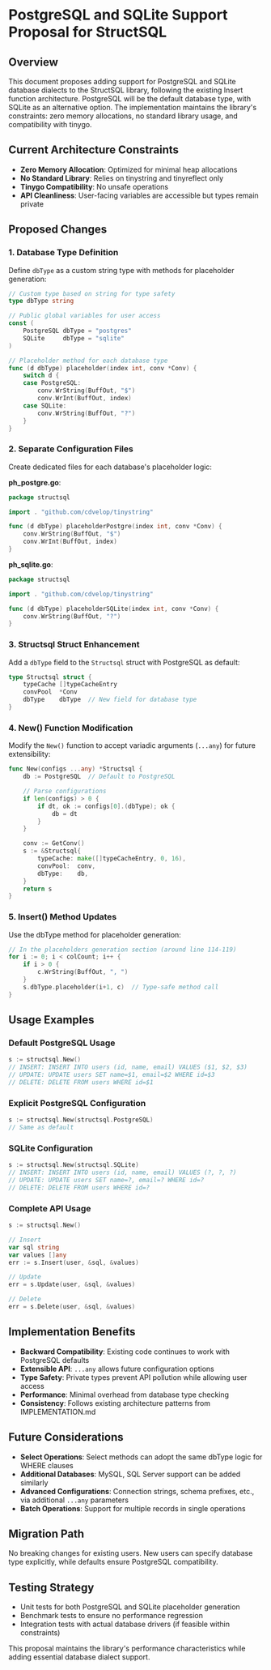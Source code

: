 # PostgreSQL and SQLite Support Proposal for StructSQL

## Overview
This document proposes adding support for PostgreSQL and SQLite database dialects to the StructSQL library, following the existing Insert function architecture. PostgreSQL will be the default database type, with SQLite as an alternative option. The implementation maintains the library's constraints: zero memory allocations, no standard library usage, and compatibility with tinygo.

## Current Architecture Constraints
- **Zero Memory Allocation**: Optimized for minimal heap allocations
- **No Standard Library**: Relies on tinystring and tinyreflect only
- **Tinygo Compatibility**: No unsafe operations
- **API Cleanliness**: User-facing variables are accessible but types remain private

## Proposed Changes

### 1. Database Type Definition
Define `dbType` as a custom string type with methods for placeholder generation:

```go
// Custom type based on string for type safety
type dbType string

// Public global variables for user access
const (
    PostgreSQL dbType = "postgres"
    SQLite     dbType = "sqlite"
)

// Placeholder method for each database type
func (d dbType) placeholder(index int, conv *Conv) {
    switch d {
    case PostgreSQL:
        conv.WrString(BuffOut, "$")
        conv.WrInt(BuffOut, index)
    case SQLite:
        conv.WrString(BuffOut, "?")
    }
}
```

### 2. Separate Configuration Files
Create dedicated files for each database's placeholder logic:

**ph_postgre.go**:
```go
package structsql

import . "github.com/cdvelop/tinystring"

func (d dbType) placeholderPostgre(index int, conv *Conv) {
    conv.WrString(BuffOut, "$")
    conv.WrInt(BuffOut, index)
}
```

**ph_sqlite.go**:
```go
package structsql

import . "github.com/cdvelop/tinystring"

func (d dbType) placeholderSQLite(index int, conv *Conv) {
    conv.WrString(BuffOut, "?")
}
```

### 3. Structsql Struct Enhancement
Add a `dbType` field to the `Structsql` struct with PostgreSQL as default:

```go
type Structsql struct {
    typeCache []typeCacheEntry
    convPool  *Conv
    dbType    dbType  // New field for database type
}
```

### 4. New() Function Modification
Modify the `New()` function to accept variadic arguments (`...any`) for future extensibility:

```go
func New(configs ...any) *Structsql {
    db := PostgreSQL  // Default to PostgreSQL

    // Parse configurations
    if len(configs) > 0 {
        if dt, ok := configs[0].(dbType); ok {
            db = dt
        }
    }

    conv := GetConv()
    s := &Structsql{
        typeCache: make([]typeCacheEntry, 0, 16),
        convPool:  conv,
        dbType:    db,
    }
    return s
}
```

### 5. Insert() Method Updates
Use the dbType method for placeholder generation:

```go
// In the placeholders generation section (around line 114-119)
for i := 0; i < colCount; i++ {
    if i > 0 {
        c.WrString(BuffOut, ", ")
    }
    s.dbType.placeholder(i+1, c)  // Type-safe method call
}
```

## Usage Examples

### Default PostgreSQL Usage
```go
s := structsql.New()
// INSERT: INSERT INTO users (id, name, email) VALUES ($1, $2, $3)
// UPDATE: UPDATE users SET name=$1, email=$2 WHERE id=$3
// DELETE: DELETE FROM users WHERE id=$1
```

### Explicit PostgreSQL Configuration
```go
s := structsql.New(structsql.PostgreSQL)
// Same as default
```

### SQLite Configuration
```go
s := structsql.New(structsql.SQLite)
// INSERT: INSERT INTO users (id, name, email) VALUES (?, ?, ?)
// UPDATE: UPDATE users SET name=?, email=? WHERE id=?
// DELETE: DELETE FROM users WHERE id=?
```

### Complete API Usage
```go
s := structsql.New()

// Insert
var sql string
var values []any
err := s.Insert(user, &sql, &values)

// Update
err = s.Update(user, &sql, &values)

// Delete
err = s.Delete(user, &sql, &values)
```

## Implementation Benefits
- **Backward Compatibility**: Existing code continues to work with PostgreSQL defaults
- **Extensible API**: `...any` allows future configuration options
- **Type Safety**: Private types prevent API pollution while allowing user access
- **Performance**: Minimal overhead from database type checking
- **Consistency**: Follows existing architecture patterns from IMPLEMENTATION.md

## Future Considerations
- **Select Operations**: Select methods can adopt the same dbType logic for WHERE clauses
- **Additional Databases**: MySQL, SQL Server support can be added similarly
- **Advanced Configurations**: Connection strings, schema prefixes, etc., via additional `...any` parameters
- **Batch Operations**: Support for multiple records in single operations

## Migration Path
No breaking changes for existing users. New users can specify database type explicitly, while defaults ensure PostgreSQL compatibility.

## Testing Strategy
- Unit tests for both PostgreSQL and SQLite placeholder generation
- Benchmark tests to ensure no performance regression
- Integration tests with actual database drivers (if feasible within constraints)

This proposal maintains the library's performance characteristics while adding essential database dialect support.
